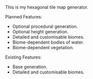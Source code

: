 This is my hexagonal tile map generator.

Planned Features:

- Optional procedural generation.
- Optional height generation.
- Detailed and customisable biomes.
- Biome-dependent bodies of water.
- Biome-dependent vegetation.

Existing Features:

- Base generation.
- Detailed and customisable biomes.
